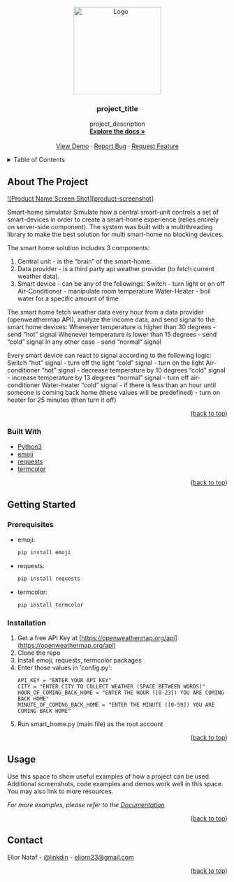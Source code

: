 <!-- PROJECT LOGO -->
<br />
<div align="center">
  <a href="https://github.com/github_username/repo_name">
    <img src="https://www.sifis-home.eu/wp-content/uploads/2021/01/AdobeStock_304073455-Converted_smarthome.jpg" alt="Logo" width="200" height="200">
  </a>

<h3 align="center">project_title</h3>

  <p align="center">
    project_description
    <br />
    <a href="https://github.com/github_username/repo_name"><strong>Explore the docs »</strong></a>
    <br />
    <br />
    <a href="https://github.com/github_username/repo_name">View Demo</a>
    ·
    <a href="https://github.com/github_username/repo_name/issues">Report Bug</a>
    ·
    <a href="https://github.com/github_username/repo_name/issues">Request Feature</a>
  </p>
</div>



<!-- TABLE OF CONTENTS -->
<details>
  <summary>Table of Contents</summary>
  <ol>
    <li>
      <a href="#about-the-project">About The Project</a>
      <ul>
        <li><a href="#built-with">Built With</a></li>
      </ul>
    </li>
    <li>
      <a href="#getting-started">Getting Started</a>
      <ul>
        <li><a href="#prerequisites">Prerequisites</a></li>
        <li><a href="#installation">Installation</a></li>
      </ul>
    </li>
    <li><a href="#usage">Usage</a></li>
    <li><a href="#contact">Contact</a></li>
  </ol>
</details>



<!-- ABOUT THE PROJECT -->
## About The Project

[![Product Name Screen Shot][product-screenshot]](https://www.sifis-home.eu/wp-content/uploads/2021/01/AdobeStock_304073455-Converted_smarthome.jpg)

Smart-home simulator
Simulate how a central smart-unit controls a set of smart-devices in order to create a smart-home experience (relies entirely on server-side component).
The system was built with a multithreading library to make the best solution for multi smart-home no blocking devices.

The smart home solution includes 3 components:

1. Central unit - is the “brain” of the smart-home.
2. Data provider - is a third party api weather provider (to fetch current weather data).
3. Smart device - can be any of the followings:
    Switch - turn light or on off
    Air-Conditioner - manipulate room temperature
    Water-Heater - boil water for a specific amount of time

The smart home fetch weather data every hour from a data provider (openweathermap API), analyze the income data, and send signal to the smart home devices:
    Whenever temperature is higher than 30 degrees - send “hot” signal
    Whenever temperature is lower than 15 degrees - send “cold” signal
    In any other case - send “normal” signal

Every smart device can react to signal according to the following logic:
    Switch
        “hot” signal - turn off the light
        “cold” signal - turn on the light 
    Air-conditioner
        “hot” signal - decrease temperature by 10 degrees
        “cold” signal - increase temperature by 13 degrees
        “normal” signal - turn off air-conditioner
    Water-heater
        “cold” signal - if there is less than an hour until someone is coming back home (these values will be predefined) - turn on heater for 25 minutes (then turn it off)

<p align="right">(<a href="#top">back to top</a>)</p>



### Built With

* [Python3](https://www.python.org/)
* [emoji](https://pypi.org/project/emoji/)
* [requests](https://pypi.org/project/requests/)
* [termcolor](https://pypi.org/project/termcolor/)

<p align="right">(<a href="#top">back to top</a>)</p>



<!-- GETTING STARTED -->
## Getting Started

### Prerequisites

* emoji:
  ```sh
  pip install emoji
  ```

* requests:
  ```sh
  pip install requests
  ```

* termcolor:
  ```sh
  pip install termcolor
  ```

### Installation
   
1. Get a free API Key at [https://openweathermap.org/api](https://openweathermap.org/api)
2. Clone the repo
3. Install emoji, requests, termcolor packages
4. Enter those values in 'config.py':
    ```
    API_KEY = "ENTER YOUR API KEY"
    CITY = "ENTER CITY TO COLLECT WEATHER (SPACE BETWEEN WORDS)"
    HOUR_OF_COMING_BACK_HOME = "ENTER THE HOUR ([0-23]) YOU ARE COMING BACK HOME"
    MINUTE_OF_COMING_BACK_HOME = "ENTER THE MINUTE ([0-59]) YOU ARE COMING BACK HOME"
    ```
5. Run smart_home.py (main file) as the root account

<p align="right">(<a href="#top">back to top</a>)</p>



<!-- USAGE EXAMPLES -->
## Usage

Use this space to show useful examples of how a project can be used. Additional screenshots, code examples and demos work well in this space. You may also link to more resources.

_For more examples, please refer to the [Documentation](https://example.com)_

<p align="right">(<a href="#top">back to top</a>)</p>



<!-- CONTACT -->
## Contact

Elior Nataf - [@linkdin](https://www.linkedin.com/in/elior) - eliorn23@gmail.com

<p align="right">(<a href="#top">back to top</a>)</p>
